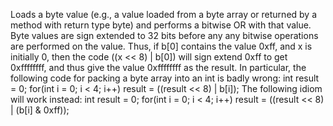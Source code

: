 Loads a byte value (e.g., a value loaded from a byte array or returned by a method with return type byte) and performs a bitwise OR with that value. Byte values are sign extended to 32 bits before any any bitwise operations are performed on the value. Thus, if b[0] contains the value 0xff, and x is initially 0, then the code ((x << 8) | b[0]) will sign extend 0xff to get 0xffffffff, and thus give the value 0xffffffff as the result. In particular, the following code for packing a byte array into an int is badly wrong:  int result = 0; for(int i = 0; i < 4; i++) result = ((result << 8) | b[i]); The following idiom will work instead:  int result = 0; for(int i = 0; i < 4; i++) result = ((result << 8) | (b[i] & 0xff));